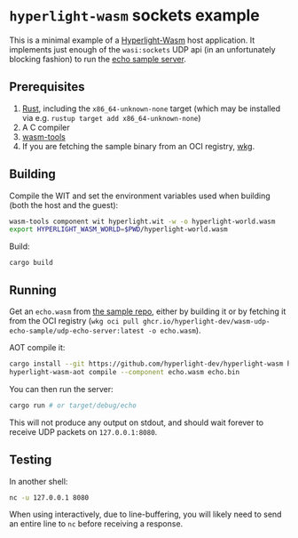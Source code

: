 # `hyperlight-wasm` sockets example

This is a minimal example of a
[Hyperlight-Wasm](https://github.com/hyperlight-dev/hyperlight-wasm)
host application. It implements just enough of the `wasi:sockets` UDP
api (in an unfortunately blocking fashion) to run the [echo sample
server](https://github.com/hyperlight-dev/wasm-udp-echo-sample).

## Prerequisites

1. [Rust](https://www.rust-lang.org/tools/install), including the `x86_64-unknown-none` target (which may be installed via e.g. `rustup target add x86_64-unknown-none`)
2. A C compiler
3. [wasm-tools](https://github.com/bytecodealliance/wasm-tools)
4. If you are fetching the sample binary from an OCI registry,
   [wkg](https://crates.io/crates/wkg/0.10.0).

## Building

Compile the WIT and set the environment variables used when building
(both the host and the guest):

```sh
wasm-tools component wit hyperlight.wit -w -o hyperlight-world.wasm
export HYPERLIGHT_WASM_WORLD=$PWD/hyperlight-world.wasm
```

Build:
```
cargo build
```

## Running

Get an `echo.wasm` from [the sample
repo](https://github.com/hyperlight-dev/wasm-udp-echo-sample), either
by building it or by fetching it from the OCI registry (`wkg oci pull
ghcr.io/hyperlight-dev/wasm-udp-echo-sample/udp-echo-server:latest -o echo.wasm`).

AOT compile it:

```sh
cargo install --git https://github.com/hyperlight-dev/hyperlight-wasm hyperlight-wasm-aot
hyperlight-wasm-aot compile --component echo.wasm echo.bin
```

You can then run the server:

```sh
cargo run # or target/debug/echo
```

This will not produce any output on stdout, and should wait forever to
receive UDP packets on `127.0.0.1:8080`.

## Testing

In another shell:

```sh
nc -u 127.0.0.1 8080
```

When using interactively, due to line-buffering, you will likely need
to send an entire line to `nc` before receiving a response.
